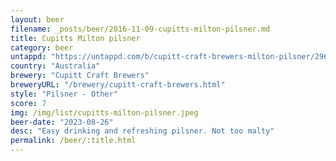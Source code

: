 ```yaml
---
layout: beer
filename: _posts/beer/2016-11-09-cupitts-milton-pilsner.md
title: Cupitts Milton pilsner
category: beer
untappd: "https://untappd.com/b/cupitt-craft-brewers-milton-pilsner/2962873"
country: "Australia"
brewery: "Cupitt Craft Brewers"
breweryURL: "/brewery/cupitt-craft-brewers.html"
style: "Pilsner - Other"
score: 7
img: /img/list/cupitts-milton-pilsner.jpeg
beer-date: "2023-08-26"
desc: "Easy drinking and refreshing pilsner. Not too malty"
permalink: /beer/:title.html
---
```

